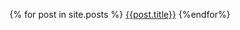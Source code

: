 {% for post in site.posts %}
  <a href="{{site.baseurl}}{{post.url}}">{{post.title}}</a>
{%endfor%}
